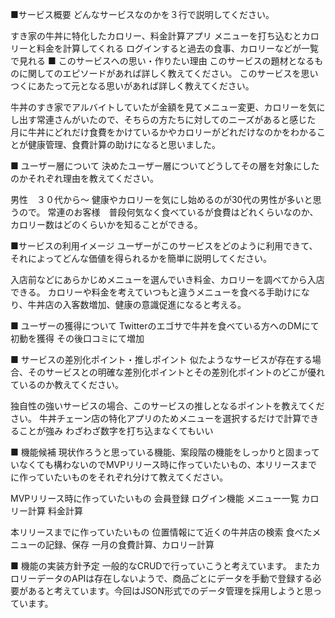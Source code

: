■サービス概要
どんなサービスなのかを３行で説明してください。

すき家の牛丼に特化したカロリー、料金計算アプリ
メニューを打ち込むとカロリーと料金を計算してくれる
ログインすると過去の食事、カロリーなどが一覧で見れる
■ このサービスへの思い・作りたい理由
このサービスの題材となるものに関してのエピソードがあれば詳しく教えてください。
このサービスを思いつくにあたって元となる思いがあれば詳しく教えてください。

牛丼のすき家でアルバイトしていたが金額を見てメニュー変更、カロリーを気にし出す常連さんがいたので、そちらの方たちに対してのニーズがあると感じた
月に牛丼にどれだけ食費をかけているかやカロリーがどれだけなのかをわかることが健康管理、食費計算の助けになると思いました。

■ ユーザー層について
決めたユーザー層についてどうしてその層を対象にしたのかそれぞれ理由を教えてください。

男性　３０代から〜
健康やカロリーを気にし始めるのが30代の男性が多いと思うので。
常連のお客様　普段何気なく食べているが食費はどれくらいなのか、カロリー数はどのくらいかを知ることができる。

■サービスの利用イメージ
ユーザーがこのサービスをどのように利用できて、それによってどんな価値を得られるかを簡単に説明してください。

入店前などにあらかじめメニューを選んでいき料金、カロリーを調べてから入店できる。
カロリーや料金を考えていつもと違うメニューを食べる手助けになり、牛丼店の入客数増加、健康の意識促進になると考える。

■ ユーザーの獲得について
Twitterのエゴサで牛丼を食べている方へのDMにて初動を獲得
その後口コミにて増加

■ サービスの差別化ポイント・推しポイント
似たようなサービスが存在する場合、そのサービスとの明確な差別化ポイントとその差別化ポイントのどこが優れているのか教えてください。

独自性の強いサービスの場合、このサービスの推しとなるポイントを教えてください。
牛丼チェーン店の特化アプリのためメニューを選択するだけで計算できることが強み
わざわざ数字を打ち込まなくてもいい

■ 機能候補
現状作ろうと思っている機能、案段階の機能をしっかりと固まっていなくても構わないのでMVPリリース時に作っていたいもの、本リリースまでに作っていたいものをそれぞれ分けて教えてください。

MVPリリース時に作っていたいもの
会員登録
ログイン機能
メニュー一覧
カロリー計算
料金計算

本リリースまでに作っていたいもの
位置情報にて近くの牛丼店の検索
食べたメニューの記録、保存
一月の食費計算、カロリー計算

■ 機能の実装方針予定
一般的なCRUDで行っていこうと考えています。
またカロリーデータのAPIは存在しないようで、商品ごとにデータを手動で登録する必要があると考えています。今回はJSON形式でのデータ管理を採用しようと思っています。